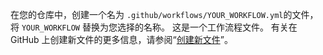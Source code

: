 在您的仓库中，创建一个名为 `.github/workflows/YOUR_WORKFLOW.yml`的文件，将 `YOUR_WORKFLOW` 替换为您选择的名称。 这是一个工作流程文件。 有关在 GitHub 上创建新文件的更多信息，请参阅“[创建新文件](/github/managing-files-in-a-repository/creating-new-files)”。
